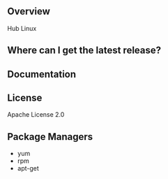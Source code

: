 ## Overview ##
Hub Linux

## Where can I get the latest release? ##

## Documentation ##


## License ##
Apache License 2.0


## Package Managers ##
- yum
- rpm
- apt-get